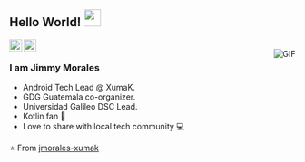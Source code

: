 ## Hello World! <img src="https://raw.githubusercontent.com/iampavangandhi/iampavangandhi/master/gifs/Hi.gif" width="30px"></h2>

<a href="https://www.linkedin.com/in/jimmymorales26/">
  <img align="left" alt="Jimmy's Linkdein" width="22px" src="https://cdn.jsdelivr.net/npm/simple-icons@v3/icons/linkedin.svg" />
</a>
<a href="https://github.com/jmorales-xumak">
  <img align="left" alt="Jimmy's Github" width="22px" src="https://cdn.jsdelivr.net/npm/simple-icons@v3/icons/github.svg" />
</a>
<br />
<img align="right" alt="GIF" src="https://media.giphy.com/media/13HgwGsXF0aiGY/giphy.gif" />

### I am Jimmy Morales
- Android Tech Lead @ XumaK.
- GDG Guatemala co-organizer.
- Universidad Galileo DSC Lead.
- Kotlin fan 🤩
- Love to share with local tech community 💻

⭐️ From [jmorales-xumak](https://github.com/jmorales-xumak)

